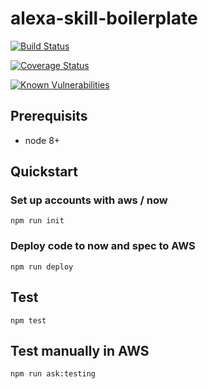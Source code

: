 # alexa-skill-boilerplate

[![Build Status](https://travis-ci.org/TheSmokingGnu/alexa-skill-boilerplate.svg?branch=master)](https://travis-ci.org/TheSmokingGnu/alexa-skill-boilerplate)

[![Coverage Status](https://coveralls.io/repos/github/TheSmokingGnu/alexa-skill-boilerplate/badge.svg?branch=master)](https://coveralls.io/github/TheSmokingGnu/alexa-skill-boilerplate?branch=master)

[![Known Vulnerabilities](https://snyk.io/test/github/theSmokingGnu/alexa-skill-boilerplate/badge.svg)](https://snyk.io/test/github/theSmokingGnu/alexa-skill-boilerplate)


## Prerequisits

* node 8+

## Quickstart

### Set up accounts with aws / now

```
npm run init
```

### Deploy code to now and spec to AWS

```shell
npm run deploy
```

## Test

```shell
npm test
```

## Test manually in AWS

```shell
npm run ask:testing
```
